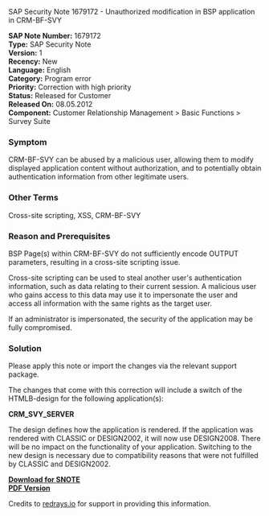 SAP Security Note 1679172 - Unauthorized modification in BSP application in CRM-BF-SVY

**SAP Note Number:** 1679172  
**Type:** SAP Security Note  
**Version:** 1  
**Recency:** New  
**Language:** English  
**Category:** Program error  
**Priority:** Correction with high priority  
**Status:** Released for Customer  
**Released On:** 08.05.2012  
**Component:** Customer Relationship Management > Basic Functions > Survey Suite  

### Symptom
CRM-BF-SVY can be abused by a malicious user, allowing them to modify displayed application content without authorization, and to potentially obtain authentication information from other legitimate users.

### Other Terms
Cross-site scripting, XSS, CRM-BF-SVY

### Reason and Prerequisites
BSP Page(s) within CRM-BF-SVY do not sufficiently encode OUTPUT parameters, resulting in a cross-site scripting issue.

Cross-site scripting can be used to steal another user's authentication information, such as data relating to their current session. A malicious user who gains access to this data may use it to impersonate the user and access all information with the same rights as the target user.

If an administrator is impersonated, the security of the application may be fully compromised.

### Solution
Please apply this note or import the changes via the relevant support package.

The changes that come with this correction will include a switch of the HTMLB-design for the following application(s):

**CRM_SVY_SERVER**

The design defines how the application is rendered. If the application was rendered with CLASSIC or DESIGN2002, it will now use DESIGN2008. There will be no impact on the functionality of your application. Switching to the new design is necessary due to compatibility reasons that were not fulfilled by CLASSIC and DESIGN2002.

**[Download for SNOTE](https://notesdownloads.sap.com/note/0040000009973532017)**  
**[PDF Version](https://userapps.support.sap.com/sap/support/sfm/notes/print/0001679172?language=en-US&token=1A7991A6E57157FCE03A893CA7E8EBF9)**

Credits to [redrays.io](https://redrays.io) for support in providing this information.